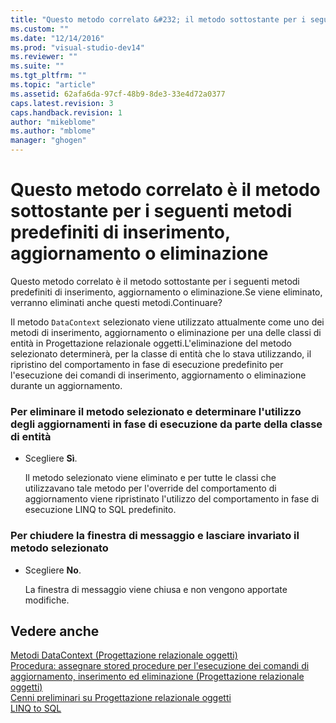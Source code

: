 ```yaml
---
title: "Questo metodo correlato &#232; il metodo sottostante per i seguenti metodi predefiniti di inserimento, aggiornamento o eliminazione | Microsoft Docs"
ms.custom: ""
ms.date: "12/14/2016"
ms.prod: "visual-studio-dev14"
ms.reviewer: ""
ms.suite: ""
ms.tgt_pltfrm: ""
ms.topic: "article"
ms.assetid: 62afa6da-97cf-48b9-8de3-33e4d72a0377
caps.latest.revision: 3
caps.handback.revision: 1
author: "mikeblome"
ms.author: "mblome"
manager: "ghogen"
---
```

# Questo metodo correlato &#232; il metodo sottostante per i seguenti metodi predefiniti di inserimento, aggiornamento o eliminazione
Questo metodo correlato è il metodo sottostante per i seguenti metodi predefiniti di inserimento, aggiornamento o eliminazione.Se viene eliminato, verranno eliminati anche questi metodi.Continuare?  
  
 Il metodo `DataContext` selezionato viene utilizzato attualmente come uno dei metodi di inserimento, aggiornamento o eliminazione per una delle classi di entità in Progettazione relazionale oggetti.L'eliminazione del metodo selezionato determinerà, per la classe di entità che lo stava utilizzando, il ripristino del comportamento in fase di esecuzione predefinito per l'esecuzione dei comandi di inserimento, aggiornamento o eliminazione durante un aggiornamento.  
  
### Per eliminare il metodo selezionato e determinare l'utilizzo degli aggiornamenti in fase di esecuzione da parte della classe di entità  
  
-   Scegliere **Sì**.  
  
     Il metodo selezionato viene eliminato e per tutte le classi che utilizzavano tale metodo per l'override del comportamento di aggiornamento viene ripristinato l'utilizzo del comportamento in fase di esecuzione LINQ to SQL predefinito.  
  
### Per chiudere la finestra di messaggio e lasciare invariato il metodo selezionato  
  
-   Scegliere **No**.  
  
     La finestra di messaggio viene chiusa e non vengono apportate modifiche.  
  
## Vedere anche  
 [Metodi DataContext \(Progettazione relazionale oggetti\)](../data-tools/datacontext-methods-o-r-designer.md)   
 [Procedura: assegnare stored procedure per l'esecuzione dei comandi di aggiornamento, inserimento ed eliminazione \(Progettazione relazionale oggetti\)](../data-tools/how-to-assign-stored-procedures-to-perform-updates-inserts-and-deletes-o-r-designer.md)   
 [Cenni preliminari su Progettazione relazionale oggetti](../Topic/LINQ%20to%20SQL%20Tools%20in%20Visual%20Studio1.md)   
 [LINQ to SQL](../Topic/LINQ%20to%20SQL.md)